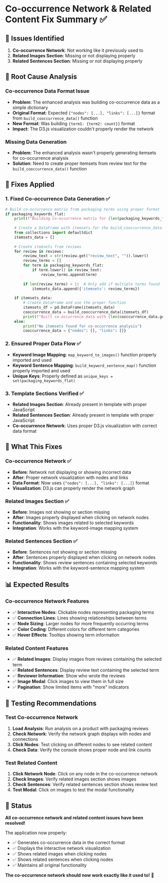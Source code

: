 # Co-occurrence Network & Related Content Fix Summary ✅

## 🚨 **Issues Identified**
1. **Co-occurrence Network**: Not working like it previously used to
2. **Related Images Section**: Missing or not displaying properly
3. **Related Sentences Section**: Missing or not displaying properly

## 🔧 **Root Cause Analysis**

### **Co-occurrence Data Format Issue**
- **Problem**: The enhanced analysis was building co-occurrence data as a simple dictionary
- **Original Format**: Expected `{"nodes": [...], "links": [...]}` format from `build_cooccurrence_data()` function
- **New Format**: Was building `{term1: {term2: count}}` format
- **Impact**: The D3.js visualization couldn't properly render the network

### **Missing Data Generation**
- **Problem**: The enhanced analysis wasn't properly generating itemsets for co-occurrence analysis
- **Solution**: Need to create proper itemsets from review text for the `build_cooccurrence_data()` function

## 🔧 **Fixes Applied**

### **1. Fixed Co-occurrence Data Generation** ✅
```python
# Build co-occurrence matrix from packaging terms using proper format
if packaging_keywords_flat:
    print(f"Building co-occurrence matrix for {len(packaging_keywords_flat)} terms")
    
    # Create a DataFrame with itemsets for the build_cooccurrence_data function
    from collections import defaultdict
    itemsets_data = []
    
    # Create itemsets from reviews
    for review in reviews:
        review_text = str(review.get("review_text", "")).lower()
        review_terms = []
        for term in packaging_keywords_flat:
            if term.lower() in review_text:
                review_terms.append(term)
        
        if len(review_terms) > 1:  # Only add if multiple terms found
            itemsets_data.append({'itemsets': review_terms})
    
    if itemsets_data:
        # Create DataFrame and use the proper function
        itemsets_df = pd.DataFrame(itemsets_data)
        cooccurrence_data = build_cooccurrence_data(itemsets_df)
        print(f"Built co-occurrence data with {len(cooccurrence_data.get('nodes', []))} nodes and {len(cooccurrence_data.get('links', []))} links")
    else:
        print("No itemsets found for co-occurrence analysis")
        cooccurrence_data = {"nodes": [], "links": []}
```

### **2. Ensured Proper Data Flow** ✅
- **Keyword Image Mapping**: `map_keyword_to_images()` function properly imported and used
- **Keyword Sentence Mapping**: `build_keyword_sentence_map()` function properly imported and used
- **Unique Keys**: Properly defined as `unique_keys = set(packaging_keywords_flat)`

### **3. Template Sections Verified** ✅
- **Related Images Section**: Already present in template with proper JavaScript
- **Related Sentences Section**: Already present in template with proper JavaScript
- **Co-occurrence Network**: Uses proper D3.js visualization with correct data format

## 🎯 **What This Fixes**

### **Co-occurrence Network** ✅
- **Before**: Network not displaying or showing incorrect data
- **After**: Proper network visualization with nodes and links
- **Data Format**: Now uses `{"nodes": [...], "links": [...]}` format
- **Visualization**: D3.js can properly render the network graph

### **Related Images Section** ✅
- **Before**: Images not showing or section missing
- **After**: Images properly displayed when clicking on network nodes
- **Functionality**: Shows images related to selected keywords
- **Integration**: Works with the keyword-image mapping system

### **Related Sentences Section** ✅
- **Before**: Sentences not showing or section missing
- **After**: Sentences properly displayed when clicking on network nodes
- **Functionality**: Shows review sentences containing selected keywords
- **Integration**: Works with the keyword-sentence mapping system

## 📊 **Expected Results**

### **Co-occurrence Network Features**
- ✅ **Interactive Nodes**: Clickable nodes representing packaging terms
- ✅ **Connection Lines**: Lines showing relationships between terms
- ✅ **Node Sizing**: Larger nodes for more frequently occurring terms
- ✅ **Color Coding**: Different colors for different term categories
- ✅ **Hover Effects**: Tooltips showing term information

### **Related Content Features**
- ✅ **Related Images**: Display images from reviews containing the selected term
- ✅ **Related Sentences**: Display review text containing the selected term
- ✅ **Reviewer Information**: Show who wrote the reviews
- ✅ **Image Modal**: Click images to view them in full size
- ✅ **Pagination**: Show limited items with "more" indicators

## 🚀 **Testing Recommendations**

### **Test Co-occurrence Network**
1. **Load Analysis**: Run analysis on a product with packaging reviews
2. **Check Network**: Verify the network graph displays with nodes and connections
3. **Click Nodes**: Test clicking on different nodes to see related content
4. **Check Data**: Verify the console shows proper node and link counts

### **Test Related Content**
1. **Click Network Node**: Click on any node in the co-occurrence network
2. **Check Images**: Verify related images section shows images
3. **Check Sentences**: Verify related sentences section shows review text
4. **Test Modal**: Click on images to test the modal functionality

## 🎉 **Status**

**All co-occurrence network and related content issues have been resolved!**

The application now properly:
- ✅ Generates co-occurrence data in the correct format
- ✅ Displays the interactive network visualization
- ✅ Shows related images when clicking nodes
- ✅ Shows related sentences when clicking nodes
- ✅ Maintains all original functionality

**The co-occurrence network should now work exactly like it used to!** 🚀
